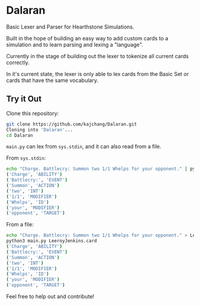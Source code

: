 # Dalaran

Basic Lexer and Parser for Hearthstone Simulations.

Built in the hope of building an easy way to add custom cards to a simulation and to learn parsing and lexing a "language".

Currently in the stage of building out the lexer to tokenize all current cards correctly.

In it's current state, the lexer is only able to lex cards from the Basic Set or cards that have the same vocabulary.

## Try it Out

Clone this repository:

```bash
git clone https://github.com/kajchang/Dalaran.git
Cloning into 'Dalaran'...
cd Dalaran
```

`main.py` can lex from `sys.stdin`, and it can also read from a file.

From `sys.stdin`:

```bash
echo "Charge. Battlecry: Summon two 1/1 Whelps for your opponent." | python3 main.py
('Charge', 'ABILITY')
('Battlecry:', 'EVENT')
('Summon', 'ACTION')
('two', 'INT')
('1/1', 'MODIFIER')
('Whelps', 'ID')
('your', 'MODIFIER')
('opponent', 'TARGET')
```

From a file:

```bash
echo "Charge. Battlecry: Summon two 1/1 Whelps for your opponent." > LeeroyJenkins.card
python3 main.py LeeroyJenkins.card
('Charge', 'ABILITY')
('Battlecry:', 'EVENT')
('Summon', 'ACTION')
('two', 'INT')
('1/1', 'MODIFIER')
('Whelps', 'ID')
('your', 'MODIFIER')
('opponent', 'TARGET')
```

Feel free to help out and contribute!
